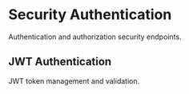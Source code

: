 # Security Authentication

Authentication and authorization security endpoints.

## JWT Authentication

JWT token management and validation.